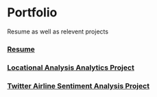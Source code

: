 # Portfolio
Resume as well as relevent projects

### [Resume](/DexterCorley_Resume_APR2023.pdf)

### [Locational Analysis Analytics Project](/Dexter_RetailLocationalAnalysis.pptx)

### [Twitter Airline Sentiment Analysis Project](/TwitterSentimentPPT.pptx)
